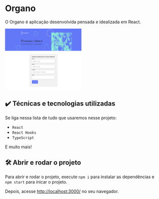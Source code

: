 # Organo

O Organo é aplicação desenvolvida pensada e idealizada em React.

<img src="screencapture.png" alt="Imagem do Organo" width="50%">

## ✔️ Técnicas e tecnologias utilizadas

Se liga nessa lista de tudo que usaremos nesse projeto:

- `React`
- `React Hooks`
- `TypeScript`

E muito mais!

## 🛠️ Abrir e rodar o projeto

Para abrir e rodar o projeto, execute `npm i` para instalar as dependências e `npm start` para inicar o projeto.

Depois, acesse <a href="http://localhost:3000/">http://localhost:3000/</a> no seu navegador.

